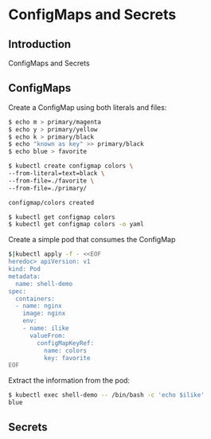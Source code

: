 # ConfigMaps and Secrets

## Introduction

ConfigMaps and Secrets

## ConfigMaps

Create a ConfigMap using both literals and files:

```bash
$ echo m > primary/magenta
$ echo y > primary/yellow
$ echo k > primary/black
$ echo "known as key" >> primary/black
$ echo blue > favorite

$ kubectl create configmap colors \
--from-literal=text=black \
--from-file=./favorite \
--from-file=./primary/

configmap/colors created

$ kubectl get configmap colors
$ kubectl get configmap colors -o yaml
```

Create a simple pod that consumes the ConfigMap

```bash
$|kubectl apply -f - <<EOF
heredoc> apiVersion: v1
kind: Pod
metadata:
  name: shell-demo
spec:
  containers:
  - name: nginx
    image: nginx
    env:
    - name: ilike
      valueFrom:
        configMapKeyRef:
          name: colors
          key: favorite
EOF
```

Extract the information from the pod:

```bash
$ kubectl exec shell-demo -- /bin/bash -c 'echo $ilike'
blue
```



## Secrets